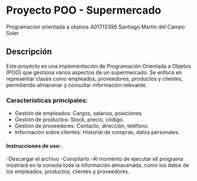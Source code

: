 # Proyecto POO - Supermercado 
 Programacion orientada a objetos A01713396 Santiago Martin del Campo Soler
## Descripción
Este proyecto es una implementación de Programación Orientada a Objetos (POO) que gestiona varios aspectos de un supermercado. Se enfoca en representar clases como empleados, proveedores, productos y clientes, permitiendo almacenar y consultar información relevante.

### Características principales:
- Gestión de empleados: Cargos, salarios, posiciones.
- Gestión de productos: Stock, precio, código.
- Gestión de proveedores: Contacto, dirección, teléfono.
- Información sobre clientes: Historial de compras, datos personales.


#### Instrucciones de uso:
-Descargar el archivo
-Compilarlo
-Al momento de ejecutar ell programa mostrará en la consola toda la información almacenada, como los datos de los empleados, productos, clientes y proveedores.
